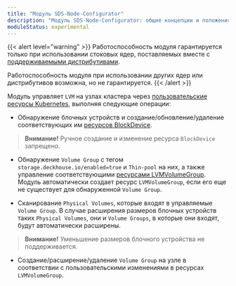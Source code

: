 ```yaml
---
title: "Модуль SDS-Node-Configurator"
description: "Модуль SDS-Node-Configurator: общие концепции и положения."
moduleStatus: experimental
---
```

{{< alert level="warning" >}}
Работоспособность модуля гарантируется только при использовании стоковых ядер, поставляемых вместе с [поддерживаемыми дистрибутивами](https://deckhouse.ru/documentation/v1/supported_versions.html#linux).

Работоспособность модуля при использовании других ядер или дистрибутивов возможна, но не гарантируется.
{{< /alert >}}

Модуль управляет `LVM` на узлах кластера через [пользовательские ресурсы Kubernetes](./cr.html), выполняя следующие операции:

  - Обнаружение блочных устройств и создание/обновление/удаление соответствующих им [ресурсов BlockDevice](./cr.html#blockdevice).

   > **Внимание!** Ручное создание и изменение ресурса `BlockDevice` запрещено.

  - Обнаружение `Volume Group` с тегом `storage.deckhouse.io/enabled=true` и `Thin-pool` на них, а также управление соответствующими [ресурсами LVMVolumeGroup](./cr.html#lvmvolumegroup). Модуль автоматически создает ресурс `LVMVolumeGroup`, если его еще не существует для обнаруженной `Volume Group`.

  - Сканирование `Physical Volumes`, которые входят в управляемые `Volume Group`. В случае расширения размеров блочных устройств таких `Physical Volumes`, они и `Volume Groups`, в которые они входят, будут автоматически расширены.

  > **Внимание!** Уменьшение размеров блочного устройства не поддерживается.

  - Создание/расширение/удаление `Volume Group` на узле в соответствии с пользовательскими изменениями в ресурсах `LVMVolumeGroup`.
